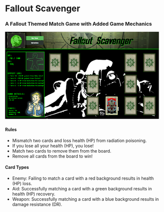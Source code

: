 # Fallout Scavenger

<h3>A Fallout Themed Match Game with Added Game Mechanics</h3>

![Alt text](/images/readme.png?raw=true "Fallout Scavenger")

###
<h4 class="text-center">Rules</h4>
<ul>
    <li>
        Mismatch two cards and loss health (HP) from radiation poisoning.
    </li>
    <li>
        If you lose all your health (HP), you lose!
    </li>
    <li>
        Match two cards to remove them from the board.
    </li>
    <li>
        Remove all cards from the board to win!
    </li>
</ul>
<h4 class="text-center">Card Types</h4>
<ul>
    <li>
        Enemy: Failing to match a card with a red background results in health (HP) loss.
    </li>
    <li>
        Aid: Successfully matching a card with a green background results in health (HP) recovery.
    </li>
    <li>
        Weapon: Successfully matching a card with a blue background results in damage resistance (DR).
    </li>

